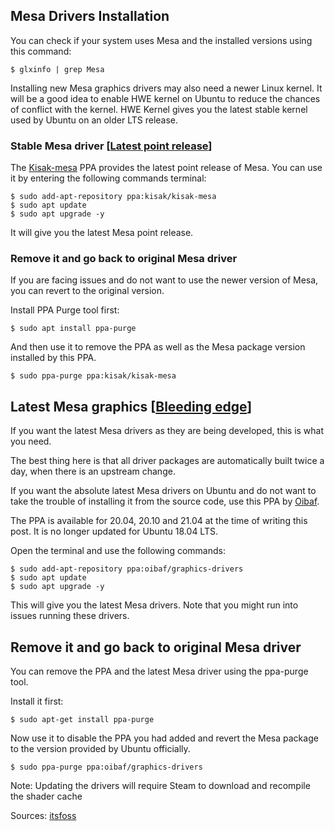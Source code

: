 ## Mesa Drivers Installation

You can check if your system uses Mesa and the installed versions using this command:

```
$ glxinfo | grep Mesa
```

Installing new Mesa graphics drivers may also need a newer Linux kernel. It will be a good idea to enable HWE kernel on Ubuntu to reduce the chances of conflict with the kernel. HWE Kernel gives you the latest stable kernel used by Ubuntu on an older LTS release.

### Stable Mesa driver [[Latest point release](https://launchpad.net/~kisak/+archive/ubuntu/kisak-mesa)]

The [Kisak-mesa](https://launchpad.net/~kisak/+archive/ubuntu/kisak-mesa) PPA provides the latest point release of Mesa. You can use it by entering the following commands terminal:

```
$ sudo add-apt-repository ppa:kisak/kisak-mesa
$ sudo apt update
$ sudo apt upgrade -y
```

It will give you the latest Mesa point release.

### Remove it and go back to original Mesa driver

If you are facing issues and do not want to use the newer version of Mesa, you can revert to the original version.

Install PPA Purge tool first:

```
$ sudo apt install ppa-purge
```

And then use it to remove the PPA as well as the Mesa package version installed by this PPA.

```
$ sudo ppa-purge ppa:kisak/kisak-mesa
```

## Latest Mesa graphics [[Bleeding edge](https://launchpad.net/~oibaf/+archive/ubuntu/graphics-drivers)]

If you want the latest Mesa drivers as they are being developed, this is what you need.

The best thing here is that all driver packages are automatically built twice a day, when there is an upstream change.

If you want the absolute latest Mesa drivers on Ubuntu and do not want to take the trouble of installing it from the source code, use this PPA by [Oibaf](https://launchpad.net/~oibaf/+archive/ubuntu/graphics-drivers).

The PPA is available for 20.04, 20.10 and 21.04 at the time of writing this post. It is no longer updated for Ubuntu 18.04 LTS.

Open the terminal and use the following commands:

```
$ sudo add-apt-repository ppa:oibaf/graphics-drivers
$ sudo apt update
$ sudo apt upgrade -y
```

This will give you the latest Mesa drivers. Note that you might run into issues running these drivers.

## Remove it and go back to original Mesa driver

You can remove the PPA and the latest Mesa driver using the ppa-purge tool.

Install it first:

```
$ sudo apt-get install ppa-purge
```

Now use it to disable the PPA you had added and revert the Mesa package to the version provided by Ubuntu officially.

```
$ sudo ppa-purge ppa:oibaf/graphics-drivers
```

Note: Updating the drivers will require Steam to download and recompile the shader cache

Sources: [itsfoss](https://itsfoss.com/install-mesa-ubuntu/)